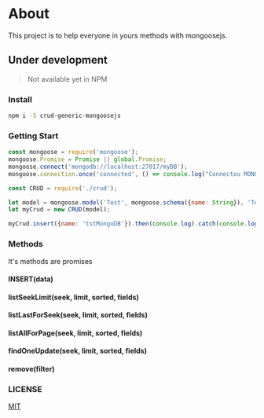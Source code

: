 # About
 This project is to help everyone in yours methods with mongoosejs.
 
## Under development
 > Not available yet in NPM
### Install
```bash
npm i -S crud-generic-mongoosejs
```

### Getting Start
```js
const mongoose = require('mongoose');
mongoose.Promise = Promise || global.Promise;
mongoose.connect('mongodb://localhost:27017/myDB');
mongoose.connection.once('connected', () => console.log("Connectou MONGODB!"));

const CRUD = require('./crud');

let model = mongoose.model('Test', mongoose.schema({name: String}), 'Test');
let myCrud = new CRUD(model);

myCrud.insert({name: 'tstMongoDB'}).then(console.log).catch(console.log);
```

### Methods
 It's methods are promises

#### INSERT(data)
#### listSeekLimit(seek, limit, sorted, fields)
#### listLastForSeek(seek, limit, sorted, fields)
#### listAllForPage(seek, limit, sorted, fields)
#### findOneUpdate(seek, limit, sorted, fields)
#### remove(filter)

### LICENSE
 [MIT](https://raw.githubusercontent.com/renanbastos93/crud-generic-mongoosejs/master/LICENSE)
